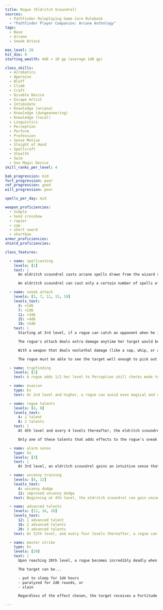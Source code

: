 ```yaml
---
title: Rogue (Eldritch Scoundrel)
sources:
  - Pathfinder Roleplaying Game Core Rulebook
  - "Pathfinder Player Companion: Arcane Anthology"
tags:
  - Base
  - Arcane
  - Sneak Attack

max_level: 20
hit_die: 8
starting_wealth: 4d6 × 10 gp (average 140 gp)

class_skills:
  - Acrobatics
  - Appraise
  - Bluff
  - Climb
  - Craft
  - Disable Device
  - Escape Artist
  - Intimidate
  - Knowledge (arcana)
  - Knowledge (dungeoneering)
  - Knowledge (local)
  - Linguistics
  - Perception
  - Perform
  - Profession
  - Sense Motive
  - Sleight of Hand
  - Spellcraft
  - Stealth
  - Swim
  - Use Magic Device
skill_ranks_per_level: 4

bab_progression: mid
fort_progression: poor
ref_progression: good
will_progression: poor

spells_per_day: mid

weapon_proficiencies:
  - Simple
  - hand crossbow
  - rapier
  - sap
  - short sword
  - shortbow
armor_proficiencies:
shield_proficiencies:

class_features:

  - name: spellcasting
    levels: [1]
    text: |
      An eldritch scoundrel casts arcane spells drawn from the wizard spell list. An eldritch scoundrel must choose and prepare her spells ahead of time. She learns, prepares, and casts spells exactly as a wizard does, including adding new spells to her spellbook and gaining two additional spells known (of any level she can cast) each time she gains a rogue level with this archetype.

      An eldritch scoundrel can cast only a certain number of spells of each spell level per day. Her base daily spell allotment is the same as the magus class.

  - name: sneak attack
    levels: [3, 7, 11, 15, 19]
    levels_text:
      3: +1d6
      7: +2d6
      11: +3d6
      15: +4d6
      19: +5d6
    text: |
      Starting at 3rd level, if a rogue can catch an opponent when he is unable to defend himself effectively from her attack, she can strike a vital spot for extra damage.

      The rogue's attack deals extra damage anytime her target would be denied a Dexterity bonus to AC (whether the target actually has a Dexterity bonus or not), or when the rogue flanks her target. This extra damage is 1d6 at 3rd level, and increases by 1d6 every four rogue levels thereafter. Should the rogue score a critical hit with a sneak attack, this extra damage is not multiplied. Ranged attacks can count as sneak attacks only if the target is within 30 feet.

      With a weapon that deals nonlethal damage (like a sap, whip, or an unarmed strike), a rogue can make a sneak attack that deals nonlethal damage instead of lethal damage. She cannot use a weapon that deals lethal damage to deal nonlethal damage in a sneak attack, not even with the usual --4 penalty.

      The rogue must be able to see the target well enough to pick out a vital spot and must be able to reach such a spot. A rogue cannot sneak attack while striking a creature with concealment.

  - name: trapfinding
    levels: [1]
    text: A rogue adds 1/2 her level to Perception skill checks made to locate traps and to Disable Device skill checks (minimum +1). A rogue can use Disable Device to disarm magic traps.

  - name: evasion
    type: Ex
    text: At 2nd level and higher, a rogue can avoid even magical and unusual attacks with great agility. If she makes a successful Reflex saving throw against an attack that normally deals half damage on a successful save, she instead takes no damage. Evasion can be used only if the rogue is wearing light armor or no armor. A helpless rogue does not gain the benefit of evasion.

  - name: rogue talents
    levels: [4, 8]
    levels_text:
      4: 1 talent
      8: 2 talents
    text: |
      At 4th level and every 4 levels thereafter, the eldritch scoundrel gains a chained [rogue talent](/rogue-talents/) or ninja talent for which she meets the prerequisites (treating her rogue level as her ninja level). If a talent requires her to expend points from her ki pool, she can instead expend a spell slot with a spell level equal to the number of ki points she would normally expend. If a talent functions only if she has ki in her ki pool, it functions as long as she still has a spell of 1st level or higher prepared.

      Only one of these talents that adds effects to the rogue's sneak attacks can be applied to an individual attack, and the decision must be made before the attack roll is made.

  - name: alarm sense
    type: Su
    levels: [3]
    text: |
      At 3rd level, an eldritch scoundrel gains an intuitive sense that warns her when she is near a magic trap. This functions as the [trap spotter](/rogue-talents/trap-spotter/) rogue talent, but applies only if the eldritch scoundrel comes within 10 feet of a magic trap.

  - name: uncanny training
    levels: [4, 12]
    levels_text:
      4: uncanny dodge
      12: improved uncanny dodge
    text: Beginning at 4th level, the eldritch scoundrel can gain uncanny dodge instead of a rogue talent. Beginning at 12th level, the eldritch scoundrel can choose to gain improved uncanny dodge in place of an advanced talent.

  - name: advanced talents
    levels: [12, 16, 20]
    levels_text:
      12: 1 advanced talent
      16: 2 advanced talents
      20: 3 advanced talents
    text: At 12th level, and every four levels thereafter, a rogue can choose a chained [advanced rogue talent](/advanced-rogue-talents/) or advanced ninja talent in place of a rogue talent.

  - name: master strike
    type: Ex
    levels: [20]
    text: |
      Upon reaching 20th level, a rogue becomes incredibly deadly when dealing sneak attack damage. Each time the rogue deals sneak attack damage, she can choose one of the following three effects:

      The target can be...

      - put to sleep for 1d4 hours
      - paralyzed for 2d6 rounds, or
      - slain

      Regardless of the effect chosen, the target receives a Fortitude save to negate the additional effect. The DC of this save is equal to 10 + 1/2 the rogue's level + the rogue's Intelligence modifier. Once a creature has been the target of a master strike, regardless of whether or not the save is made, that creature is immune to that rogue's master strike for 24 hours. Creatures that are immune to sneak attack damage are also immune to this ability.

---
```

